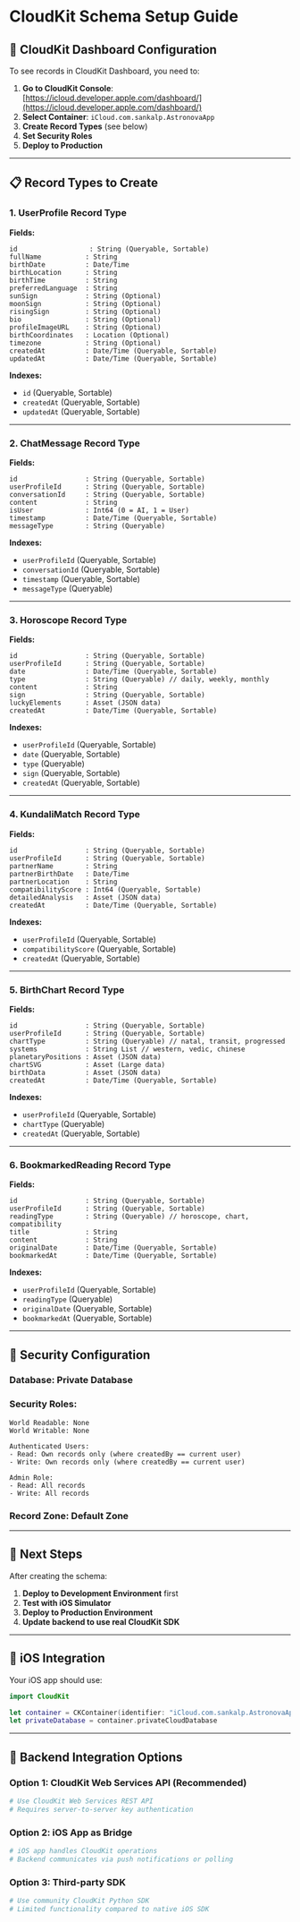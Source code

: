 # CloudKit Schema Setup Guide

## 🎯 **CloudKit Dashboard Configuration**

To see records in CloudKit Dashboard, you need to:

1. **Go to CloudKit Console**: [https://icloud.developer.apple.com/dashboard/](https://icloud.developer.apple.com/dashboard/)
2. **Select Container**: `iCloud.com.sankalp.AstronovaApp`
3. **Create Record Types** (see below)
4. **Set Security Roles**
5. **Deploy to Production**

---

## 📋 **Record Types to Create**

### 1. **UserProfile** Record Type

**Fields:**
```text
id                  : String (Queryable, Sortable)
fullName           : String
birthDate          : Date/Time
birthLocation      : String
birthTime          : String
preferredLanguage  : String
sunSign            : String (Optional)
moonSign           : String (Optional)
risingSign         : String (Optional)
bio                : String (Optional)
profileImageURL    : String (Optional)
birthCoordinates   : Location (Optional)
timezone           : String (Optional)
createdAt          : Date/Time (Queryable, Sortable)
updatedAt          : Date/Time (Queryable, Sortable)
```

**Indexes:**
- `id` (Queryable, Sortable)
- `createdAt` (Queryable, Sortable)
- `updatedAt` (Queryable, Sortable)

---

### 2. **ChatMessage** Record Type

**Fields:**
```text
id                 : String (Queryable, Sortable)
userProfileId      : String (Queryable, Sortable)
conversationId     : String (Queryable, Sortable)
content            : String
isUser             : Int64 (0 = AI, 1 = User)
timestamp          : Date/Time (Queryable, Sortable)
messageType        : String (Queryable)
```

**Indexes:**
- `userProfileId` (Queryable, Sortable)
- `conversationId` (Queryable, Sortable)
- `timestamp` (Queryable, Sortable)
- `messageType` (Queryable)

---

### 3. **Horoscope** Record Type

**Fields:**
```text
id                 : String (Queryable, Sortable)
userProfileId      : String (Queryable, Sortable)
date               : Date/Time (Queryable, Sortable)
type               : String (Queryable) // daily, weekly, monthly
content            : String
sign               : String (Queryable, Sortable)
luckyElements      : Asset (JSON data)
createdAt          : Date/Time (Queryable, Sortable)
```

**Indexes:**
- `userProfileId` (Queryable, Sortable)
- `date` (Queryable, Sortable)
- `type` (Queryable)
- `sign` (Queryable, Sortable)
- `createdAt` (Queryable, Sortable)

---

### 4. **KundaliMatch** Record Type

**Fields:**
```text
id                 : String (Queryable, Sortable)
userProfileId      : String (Queryable, Sortable)
partnerName        : String
partnerBirthDate   : Date/Time
partnerLocation    : String
compatibilityScore : Int64 (Queryable, Sortable)
detailedAnalysis   : Asset (JSON data)
createdAt          : Date/Time (Queryable, Sortable)
```

**Indexes:**
- `userProfileId` (Queryable, Sortable)
- `compatibilityScore` (Queryable, Sortable)
- `createdAt` (Queryable, Sortable)

---

### 5. **BirthChart** Record Type

**Fields:**
```text
id                 : String (Queryable, Sortable)
userProfileId      : String (Queryable, Sortable)
chartType          : String (Queryable) // natal, transit, progressed
systems            : String List // western, vedic, chinese
planetaryPositions : Asset (JSON data)
chartSVG           : Asset (Large data)
birthData          : Asset (JSON data)
createdAt          : Date/Time (Queryable, Sortable)
```

**Indexes:**
- `userProfileId` (Queryable, Sortable)
- `chartType` (Queryable)
- `createdAt` (Queryable, Sortable)

---

### 6. **BookmarkedReading** Record Type

**Fields:**
```text
id                 : String (Queryable, Sortable)
userProfileId      : String (Queryable, Sortable)
readingType        : String (Queryable) // horoscope, chart, compatibility
title              : String
content            : String
originalDate       : Date/Time (Queryable, Sortable)
bookmarkedAt       : Date/Time (Queryable, Sortable)
```

**Indexes:**
- `userProfileId` (Queryable, Sortable)
- `readingType` (Queryable)
- `originalDate` (Queryable, Sortable)
- `bookmarkedAt` (Queryable, Sortable)

---

## 🔐 **Security Configuration**

### **Database**: Private Database

### **Security Roles:**
```
World Readable: None
World Writable: None

Authenticated Users:
- Read: Own records only (where createdBy == current user)
- Write: Own records only (where createdBy == current user)

Admin Role:
- Read: All records
- Write: All records
```

### **Record Zone**: Default Zone

---

## 🚀 **Next Steps**

After creating the schema:

1. **Deploy to Development Environment** first
2. **Test with iOS Simulator**
3. **Deploy to Production Environment**
4. **Update backend to use real CloudKit SDK**

---

## 📱 **iOS Integration**

Your iOS app should use:
```swift
import CloudKit

let container = CKContainer(identifier: "iCloud.com.sankalp.AstronovaApp")
let privateDatabase = container.privateCloudDatabase
```

---

## 🔧 **Backend Integration Options**

### Option 1: CloudKit Web Services API (Recommended)
```python
# Use CloudKit Web Services REST API
# Requires server-to-server key authentication
```

### Option 2: iOS App as Bridge
```python
# iOS app handles CloudKit operations
# Backend communicates via push notifications or polling
```

### Option 3: Third-party SDK
```python
# Use community CloudKit Python SDK
# Limited functionality compared to native iOS SDK
```